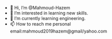 - 👋 Hi, I’m @Mahmoud-Hazem
- 👀 I’m interested in learning new skills.
- 🌱 I’m currently learning engineering.
- 📫 How to reach me personal email:mahmoud2019hazem@gmail/yahoo.com

<!---
Mahmoud-Hazem/Mahmoud-Hazem is a ✨ special ✨ repository because its `README.md` (this file) appears on your GitHub profile.
You can click the Preview link to take a look at your changes.
--->
